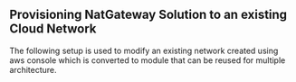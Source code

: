 ## Provisioning NatGateway Solution to an existing Cloud Network

The following setup is used to modify an existing network created using aws console which is converted to module that can be reused for multiple architecture.
